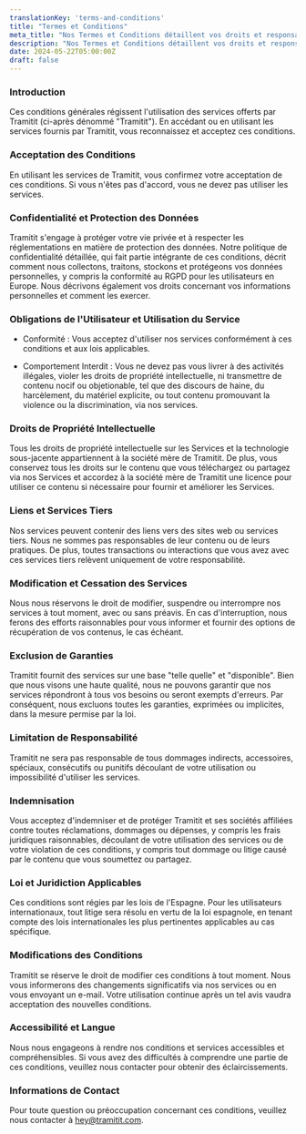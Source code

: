 ```yaml
---
translationKey: 'terms-and-conditions'
title: "Termes et Conditions"
meta_title: "Nos Termes et Conditions détaillent vos droits et responsabilités lors de l'utilisation de la gamme de services de Tramitit."
description: "Nos Termes et Conditions détaillent vos droits et responsabilités lors de l'utilisation de la gamme de services de Tramitit."
date: 2024-05-22T05:00:00Z
draft: false
---
```


### Introduction

Ces conditions générales régissent l'utilisation des services offerts par Tramitit (ci-après dénommé "Tramitit"). En accédant ou en utilisant les services fournis par Tramitit, vous reconnaissez et acceptez ces conditions.

### Acceptation des Conditions

En utilisant les services de Tramitit, vous confirmez votre acceptation de ces conditions. Si vous n'êtes pas d'accord, vous ne devez pas utiliser les services.

### Confidentialité et Protection des Données

Tramitit s'engage à protéger votre vie privée et à respecter les réglementations en matière de protection des données. Notre politique de confidentialité détaillée, qui fait partie intégrante de ces conditions, décrit comment nous collectons, traitons, stockons et protégeons vos données personnelles, y compris la conformité au RGPD pour les utilisateurs en Europe. Nous décrivons également vos droits concernant vos informations personnelles et comment les exercer.

### Obligations de l'Utilisateur et Utilisation du Service

- Conformité : Vous acceptez d'utiliser nos services conformément à ces conditions et aux lois applicables.

- Comportement Interdit : Vous ne devez pas vous livrer à des activités illégales, violer les droits de propriété intellectuelle, ni transmettre de contenu nocif ou objetionable, tel que des discours de haine, du harcèlement, du matériel explicite, ou tout contenu promouvant la violence ou la discrimination, via nos services.

### Droits de Propriété Intellectuelle

Tous les droits de propriété intellectuelle sur les Services et la technologie sous-jacente appartiennent à la société mère de Tramitit. De plus, vous conservez tous les droits sur le contenu que vous téléchargez ou partagez via nos Services et accordez à la société mère de Tramitit une licence pour utiliser ce contenu si nécessaire pour fournir et améliorer les Services.

### Liens et Services Tiers

Nos services peuvent contenir des liens vers des sites web ou services tiers. Nous ne sommes pas responsables de leur contenu ou de leurs pratiques. De plus, toutes transactions ou interactions que vous avez avec ces services tiers relèvent uniquement de votre responsabilité.

### Modification et Cessation des Services

Nous nous réservons le droit de modifier, suspendre ou interrompre nos services à tout moment, avec ou sans préavis. En cas d'interruption, nous ferons des efforts raisonnables pour vous informer et fournir des options de récupération de vos contenus, le cas échéant.

### Exclusion de Garanties

Tramitit fournit des services sur une base "telle quelle" et "disponible". Bien que nous visons une haute qualité, nous ne pouvons garantir que nos services répondront à tous vos besoins ou seront exempts d'erreurs. Par conséquent, nous excluons toutes les garanties, exprimées ou implicites, dans la mesure permise par la loi.

### Limitation de Responsabilité

Tramitit ne sera pas responsable de tous dommages indirects, accessoires, spéciaux, consécutifs ou punitifs découlant de votre utilisation ou impossibilité d'utiliser les services.

### Indemnisation

Vous acceptez d'indemniser et de protéger Tramitit et ses sociétés affiliées contre toutes réclamations, dommages ou dépenses, y compris les frais juridiques raisonnables, découlant de votre utilisation des services ou de votre violation de ces conditions, y compris tout dommage ou litige causé par le contenu que vous soumettez ou partagez.

### Loi et Juridiction Applicables

Ces conditions sont régies par les lois de l'Espagne. Pour les utilisateurs internationaux, tout litige sera résolu en vertu de la loi espagnole, en tenant compte des lois internationales les plus pertinentes applicables au cas spécifique.

### Modifications des Conditions

Tramitit se réserve le droit de modifier ces conditions à tout moment. Nous vous informerons des changements significatifs via nos services ou en vous envoyant un e-mail. Votre utilisation continue après un tel avis vaudra acceptation des nouvelles conditions.

### Accessibilité et Langue

Nous nous engageons à rendre nos conditions et services accessibles et compréhensibles. Si vous avez des difficultés à comprendre une partie de ces conditions, veuillez nous contacter pour obtenir des éclaircissements.

### Informations de Contact

Pour toute question ou préoccupation concernant ces conditions, veuillez nous contacter à hey@tramitit.com.